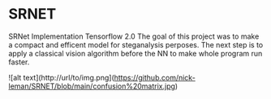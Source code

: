 # SRNET
SRNet Implementation Tensorflow 2.0
The goal of this project was to make a compact and efficent model for steganalysis perposes. 
The next step is to apply a classical vision algorithm before the NN to make whole program run faster.

![alt text](http://url/to/img.png](https://github.com/nick-leman/SRNET/blob/main/confusion%20matrix.jpg)


